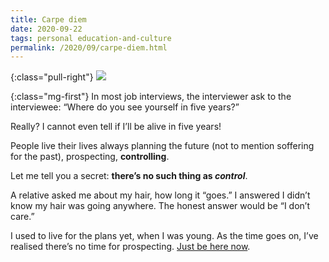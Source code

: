 ```yaml
---
title: Carpe diem
date: 2020-09-22
tags: personal education-and-culture
permalink: /2020/09/carpe-diem.html
---
```

[midnight-gospel]: https://www.youtube.com/watch?v=0kQWAqjFJS0

{:class="pull-right"} <img src="{{{ cacilhas.url }}}/img/lamp.png" />

{:class="mg-first"} In most job interviews, the interviewer ask to the
interviewee: “Where do you see yourself in five years?”

Really? I cannot even tell if I’ll be alive in five years!

People live their lives always planning the future (not to mention soffering
for the past), prospecting, **controlling**.

Let me tell you a secret: **there’s no such thing as *control***.

A relative asked me about my hair, how long it “goes.” I answered I didn’t know
my hair was going anywhere. The honest answer would be “I don’t care.”

I used to live for the plans yet, when I was young. As the time goes on, I’ve
realised there’s no time for prospecting. [Just be here now][midnight-gospel].
